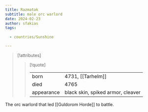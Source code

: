 ```yaml
---
title: Razmatak
subtitle: male orc warlord
date: 2024-02-23
author: sfakias
tags:
  
  - countries/Sunshine

---
```

> [!attributes]
> 
> > [!quote]
> >
> > | | |
> > | --- | --- |
> > | born | 4731, [[Tarhelm]] |
> > | died | 4765 |
> > | appearance | black skin, spiked armor, cleaver |

The orc warlord that led [[Guldorom Horde]] to battle.
